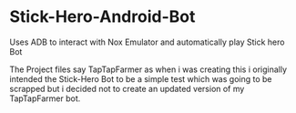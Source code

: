 # Stick-Hero-Android-Bot
Uses ADB to interact with Nox Emulator and automatically play Stick hero Bot

The Project files say TapTapFarmer as when i was creating this i originally intended the Stick-Hero Bot to be a simple test which was going to be scrapped but
i decided not to create an updated version of my TapTapFarmer bot.
